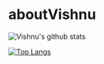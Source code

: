 # aboutVishnu

![Vishnu's github stats](https://github-readme-stats.vercel.app/api?username=vishful&show_icons=true&theme=dracula)

[![Top Langs](https://github-readme-stats.vercel.app/api/top-langs/?username=vishful)](https://github.com/vishful/github-readme-stats)

